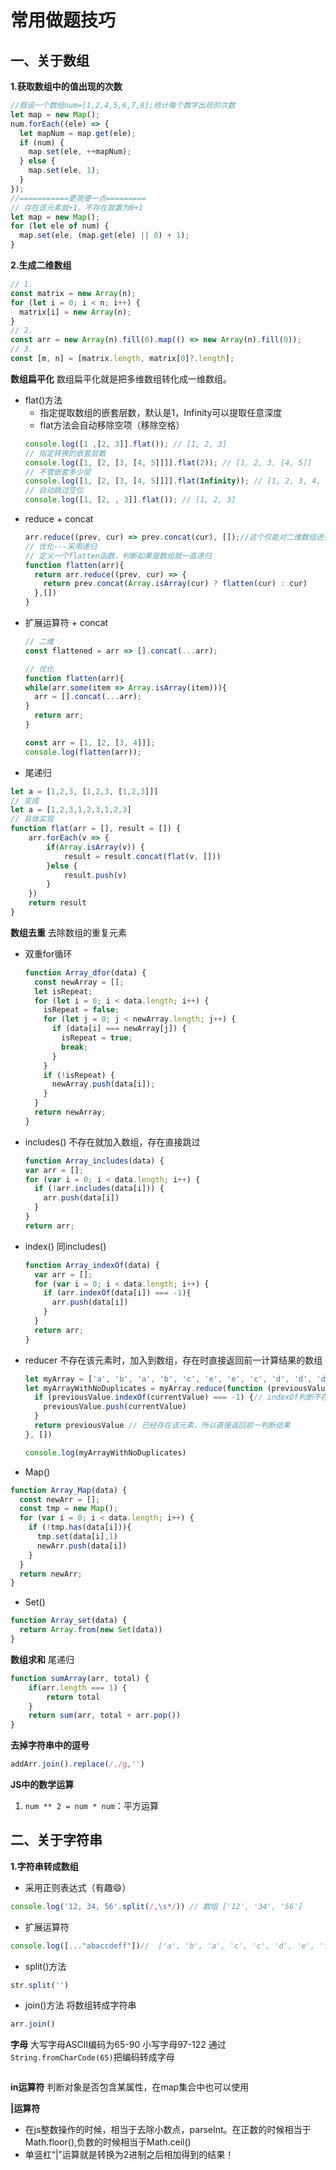 # 常用做题技巧

## 一、关于数组

**1.获取数组中的值出现的次数**

```js
//假设一个数组num=[1,2,4,5,6,7,8];统计每个数字出现的次数
let map = new Map();
num.forEach((ele) => {
  let mapNum = map.get(ele);
  if (num) {
    map.set(ele, ++mapNum);
  } else {
    map.set(ele, 1);
  }
});
//===========更简便一点=========
// 存在该元素就+1，不存在就置为0+1
let map = new Map();
for (let ele of num) {
  map.set(ele, (map.get(ele) || 0) + 1);
}
```

**2.生成二维数组**

```js
// 1.
const matrix = new Array(n);
for (let i = 0; i < n; i++) {
  matrix[i] = new Array(n);
}
// 2.
const arr = new Array(n).fill(0).map(() => new Array(n).fill(0));
// 3.
const [m, n] = [matrix.length, matrix[0]?.length];
```

**数组扁平化**
数组扁平化就是把多维数组转化成一维数组。
- flat()方法
  - 指定提取数组的嵌套层数，默认是1，Infinity可以提取任意深度
  - flat方法会自动移除空项（移除空格）
  ```js
  console.log([1 ,[2, 3]].flat()); // [1, 2, 3]
  // 指定转换的嵌套层数
  console.log([1, [2, [3, [4, 5]]]].flat(2)); // [1, 2, 3, [4, 5]]
  // 不管嵌套多少层
  console.log([1, [2, [3, [4, 5]]]].flat(Infinity)); // [1, 2, 3, 4, 5]
  // 自动跳过空位
  console.log([1, [2, , 3]].flat()); // [1, 2, 3]
  ```
- reduce + concat
  ```js
  arr.reduce((prev, cur) => prev.concat(cur), []);//这个仅能对二维数组进行铺平
  // 优化---采用递归
  // 定义一个flatten函数，判断如果是数组就一直递归
  function flatten(arr){
    return arr.reduce((prev, cur) => {
      return prev.concat(Array.isArray(cur) ? flatten(cur) : cur)
    },[])
  }
  ```
- 扩展运算符 + concat
  ```js
  // 二维
  const flattened = arr => [].concat(...arr);

  // 优化
  function flatten(arr){
  while(arr.some(item => Array.isArray(item))){
    arr = [].concat(...arr);
  }
    return arr;
  }
  
  const arr = [1, [2, [3, 4]]];
  console.log(flatten(arr));
  ```
- 尾递归
```js
let a = [1,2,3, [1,2,3, [1,2,3]]]
// 变成
let a = [1,2,3,1,2,3,1,2,3]
// 具体实现
function flat(arr = [], result = []) {
    arr.forEach(v => {
        if(Array.isArray(v)) {
            result = result.concat(flat(v, []))
        }else {
            result.push(v)
        }
    })
    return result
}
```

**数组去重**
去除数组的重复元素
- 双重for循环
  ```js
  function Array_dfor(data) {
    const newArray = [];
    let isRepeat;
    for (let i = 0; i < data.length; i++) {
      isRepeat = false;
      for (let j = 0; j < newArray.length; j++) {
        if (data[i] === newArray[j]) {
          isRepeat = true;
          break;
        }
      }
      if (!isRepeat) {
        newArray.push(data[i]);
      }
    }
    return newArray;
  }
  ```
- includes()
不存在就加入数组，存在直接跳过
  ```js
  function Array_includes(data) {
  var arr = [];
  for (var i = 0; i < data.length; i++) {
    if (!arr.includes(data[i])) {
      arr.push(data[i])
    }
  }
  return arr;
  ```
- index()
同includes()
  ```js
  function Array_indexOf(data) {
    var arr = [];
    for (var i = 0; i < data.length; i++) {
      if (arr.indexOf(data[i]) === -1){
        arr.push(data[i])
      }
    }
    return arr;
  }
  ```
- reducer
  不存在该元素时，加入到数组，存在时直接返回前一计算结果的数组
  ```js
  let myArray = ['a', 'b', 'a', 'b', 'c', 'e', 'e', 'c', 'd', 'd', 'd', 'd']
  let myArrayWithNoDuplicates = myArray.reduce(function (previousValue, currentValue) {
    if (previousValue.indexOf(currentValue) === -1) {// indexOf判断不存在该元素返回-1
      previousValue.push(currentValue)
    }
    return previousValue // 已经存在该元素，所以直接返回前一判断结果
  }, [])

  console.log(myArrayWithNoDuplicates)
  ```
- Map()
```js
function Array_Map(data) {
  const newArr = [];
  const tmp = new Map();
  for (var i = 0; i < data.length; i++) {
    if (!tmp.has(data[i])){
      tmp.set(data[i],1)
      newArr.push(data[i])
    }
  }
  return newArr;
}
```
- Set()
```js
function Array_set(data) {
  return Array.from(new Set(data))
}
```

**数组求和**
尾递归
```js
function sumArray(arr, total) {
    if(arr.length === 1) {
        return total
    }
    return sum(arr, total + arr.pop())
}
```

**去掉字符串中的逗号**
```js
addArr.join().replace(/,/g,'')
```

**JS中的数学运算**
1. `num ** 2 = num * num`：平方运算

## 二、关于字符串
**1.字符串转成数组**
- 采用正则表达式（有趣😄）
```js
console.log('12, 34, 56'.split(/,\s*/)) // 数组 ['12', '34', '56']
```
- 扩展运算符
```js
console.log([..."abaccdeff"])//  ['a', 'b', 'a', 'c', 'c', 'd', 'e', 'f', 'f']
```
- split()方法
```js
str.split('')
```
- join()方法 将数组转成字符串
```js
arr.join()
```

**字母**
大写字母ASCII编码为65-90
小写字母97-122
通过`String.fromCharCode(65)`把编码转成字母
```js

```






**in运算符**
判断对象是否包含某属性，在map集合中也可以使用

**|运算符**
- 在js整数操作的时候，相当于去除小数点，parseInt。在正数的时候相当于Math.floor(),负数的时候相当于Math.ceil()
- 单竖杠“|”运算就是转换为2进制之后相加得到的结果！